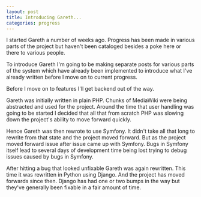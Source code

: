 ```yaml
---
layout: post
title: Introducing Gareth...
categories: progress
---
```

I started Gareth a number of weeks ago. Progress has been made in various parts of the project but haven't been cataloged besides a poke here or there to various people.

To introduce Gareth I'm going to be making separate posts for various parts of the system which have already been implemented to introduce what I've already written before I move on to current progress.

Before I move on to features I'll get backend out of the way.

Gareth was initially written in plain PHP. Chunks of MediaWiki were being abstracted and used for the project. Around the time that user handling was going to be started I decided that all that from scratch PHP was slowing down the project's ability to move forward quickly.

Hence Gareth was then rewrote to use Symfony. It didn't take all that long to rewrite from that state and the project moved forward. But as the project moved forward issue after issue came up with Symfony. Bugs in Symfony itself lead to several days of development time being lost trying to debug issues caused by bugs in Symfony.

After hitting a bug that looked unfixable Gareth was again rewritten. This time it was rewritten in Python using Django. And the project has moved forwards since then. Django has had one or two bumps in the way but they've generally been fixable in a fair amount of time.